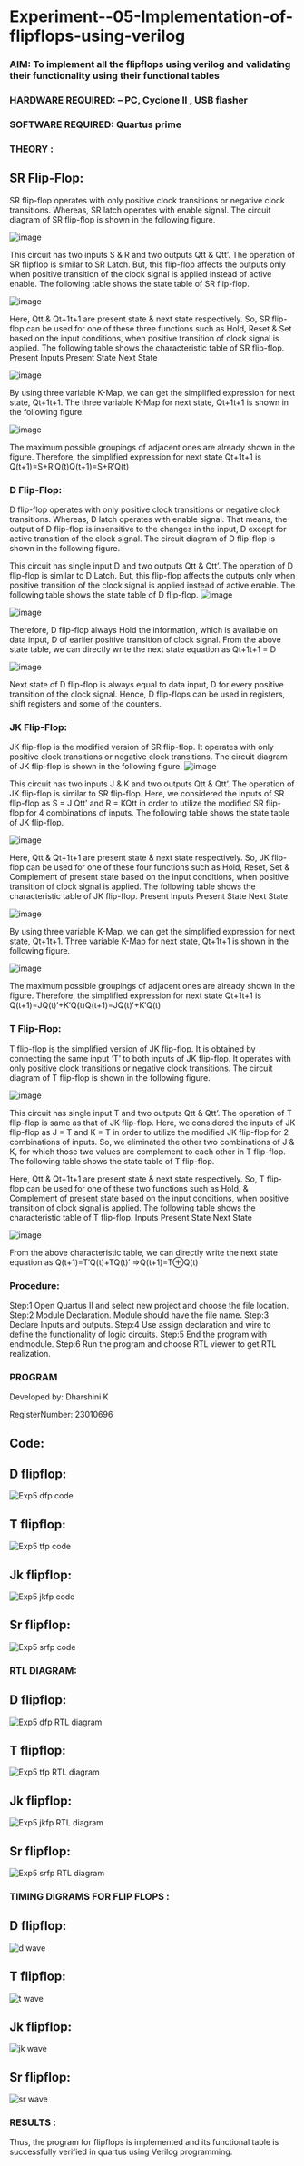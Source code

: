 # Experiment--05-Implementation-of-flipflops-using-verilog
### AIM: To implement all the flipflops using verilog and validating their functionality using their functional tables
### HARDWARE REQUIRED:  – PC, Cyclone II , USB flasher
### SOFTWARE REQUIRED:   Quartus prime
### THEORY :
## SR Flip-Flop:
SR flip-flop operates with only positive clock transitions or negative clock transitions. Whereas, SR latch operates with enable signal. The circuit diagram of SR flip-flop is shown in the following figure.

![image](https://user-images.githubusercontent.com/36288975/167910294-bb550548-b1dc-4cba-9044-31d9037d476b.png)

 
This circuit has two inputs S & R and two outputs Qtt & Qtt’. The operation of SR flipflop is similar to SR Latch. But, this flip-flop affects the outputs only when positive transition of the clock signal is applied instead of active enable.
The following table shows the state table of SR flip-flop.


![image](https://user-images.githubusercontent.com/36288975/167910648-ced88e69-869c-42e2-9718-a285a3902446.png)


Here, Qtt & Qt+1t+1 are present state & next state respectively. So, SR flip-flop can be used for one of these three functions such as Hold, Reset & Set based on the input conditions, when positive transition of clock signal is applied. The following table shows the characteristic table of SR flip-flop.
Present Inputs	Present State	Next State


![image](https://user-images.githubusercontent.com/36288975/167908180-5fc9d589-1cb5-41f5-b2c8-927e04f5f387.png)

By using three variable K-Map, we can get the simplified expression for next state, Qt+1t+1. The three variable K-Map for next state, Qt+1t+1 is shown in the following figure.

![image](https://user-images.githubusercontent.com/36288975/167908214-25b30a54-db20-4bcb-9385-5f93a1982a09.png)

 
The maximum possible groupings of adjacent ones are already shown in the figure. Therefore, the simplified expression for next state Qt+1t+1 is
Q(t+1)=S+R′Q(t)Q(t+1)=S+R′Q(t)


### D Flip-Flop:
D flip-flop operates with only positive clock transitions or negative clock transitions. Whereas, D latch operates with enable signal. That means, the output of D flip-flop is insensitive to the changes in the input, D except for active transition of the clock signal. The circuit diagram of D flip-flop is shown in the following figure.
 
This circuit has single input D and two outputs Qtt & Qtt’. The operation of D flip-flop is similar to D Latch. But, this flip-flop affects the outputs only when positive transition of the clock signal is applied instead of active enable.
The following table shows the state table of D flip-flop.
![image](https://user-images.githubusercontent.com/36288975/167908342-e03f0cbb-5958-43bb-b74a-5e3ec2341675.png)

![image](https://user-images.githubusercontent.com/36288975/167910325-aeef0739-0a54-40e2-bebd-6f5fa0cad10e.png)



Therefore, D flip-flop always Hold the information, which is available on data input, D of earlier positive transition of clock signal. From the above state table, we can directly write the next state equation as
Qt+1t+1 = D



![image](https://user-images.githubusercontent.com/36288975/167908850-d39d07ba-7f9d-490a-b9f2-274e189fd047.png)

Next state of D flip-flop is always equal to data input, D for every positive transition of the clock signal. Hence, D flip-flops can be used in registers, shift registers and some of the counters.


### JK Flip-Flop:
JK flip-flop is the modified version of SR flip-flop. It operates with only positive clock transitions or negative clock transitions. The circuit diagram of JK flip-flop is shown in the following figure.
![image](https://user-images.githubusercontent.com/36288975/167910378-d2d984a7-2815-4d17-8c41-ee4bdf59ec24.png) 

 
This circuit has two inputs J & K and two outputs Qtt & Qtt’. The operation of JK flip-flop is similar to SR flip-flop. Here, we considered the inputs of SR flip-flop as S = J Qtt’ and R = KQtt in order to utilize the modified SR flip-flop for 4 combinations of inputs.
The following table shows the state table of JK flip-flop.


![image](https://user-images.githubusercontent.com/36288975/167908575-59c35afb-50d3-46a2-888c-47478a3179d5.png)

Here, Qtt & Qt+1t+1 are present state & next state respectively. So, JK flip-flop can be used for one of these four functions such as Hold, Reset, Set & Complement of present state based on the input conditions, when positive transition of clock signal is applied. The following table shows the characteristic table of JK flip-flop.
Present Inputs	Present State	Next State

![image](https://user-images.githubusercontent.com/36288975/167908664-c854ffe9-0bd3-44c2-bfa6-e53928181c69.png)


By using three variable K-Map, we can get the simplified expression for next state, Qt+1t+1. Three variable K-Map for next state, Qt+1t+1 is shown in the following figure.
 
 
 ![image](https://user-images.githubusercontent.com/36288975/167908688-fa93c3e9-8323-4864-947d-c11d163d5a90.png)

The maximum possible groupings of adjacent ones are already shown in the figure. Therefore, the simplified expression for next state Qt+1t+1 is
Q(t+1)=JQ(t)′+K′Q(t)Q(t+1)=JQ(t)′+K′Q(t)



### T Flip-Flop:
T flip-flop is the simplified version of JK flip-flop. It is obtained by connecting the same input ‘T’ to both inputs of JK flip-flop. It operates with only positive clock transitions or negative clock transitions. The circuit diagram of T flip-flop is shown in the following figure.

![image](https://user-images.githubusercontent.com/36288975/167911534-5f3c445d-bc68-46e2-9a9c-7efce5febc60.png)



This circuit has single input T and two outputs Qtt & Qtt’. The operation of T flip-flop is same as that of JK flip-flop. Here, we considered the inputs of JK flip-flop as J = T and K = T in order to utilize the modified JK flip-flop for 2 combinations of inputs. So, we eliminated the other two combinations of J & K, for which those two values are complement to each other in T flip-flop.
The following table shows the state table of T flip-flop.



Here, Qtt & Qt+1t+1 are present state & next state respectively. So, T flip-flop can be used for one of these two functions such as Hold, & Complement of present state based on the input conditions, when positive transition of clock signal is applied. The following table shows the characteristic table of T flip-flop.
Inputs	Present State	Next State


![image](https://user-images.githubusercontent.com/36288975/167909015-53aa9450-3f28-4202-887a-79d88228f8a0.png)

From the above characteristic table, we can directly write the next state equation as
Q(t+1)=T′Q(t)+TQ(t)′
⇒Q(t+1)=T⊕Q(t)

### Procedure:
Step:1 Open Quartus II and select new project and choose the file location.
Step:2 Module Declaration. Module should have the file name.
Step:3 Declare Inputs and outputs.
Step:4 Use assign declaration and wire to define the functionality of logic circuits.
Step:5 End the program with endmodule.
Step:6 Run the program and choose RTL viewer to get RTL realization.


### PROGRAM 

Developed by: Dharshini K

RegisterNumber: 23010696

## Code:
## D flipflop:

![Exp5 dfp code](https://github.com/dharshini-29/Experiment--05-Implementation-of-flipflops-using-verilog/assets/147474632/178c5b7a-4e38-452b-952f-fb11116a0ae6)

## T flipflop:

![Exp5 tfp code](https://github.com/dharshini-29/Experiment--05-Implementation-of-flipflops-using-verilog/assets/147474632/d5fad9ee-9dc3-433a-93ef-d9b037892733)

## Jk flipflop:

![Exp5 jkfp code](https://github.com/dharshini-29/Experiment--05-Implementation-of-flipflops-using-verilog/assets/147474632/6df2c6cb-53b3-4d9d-9ca2-a499a85c2404)

## Sr flipflop:

![Exp5 srfp code](https://github.com/dharshini-29/Experiment--05-Implementation-of-flipflops-using-verilog/assets/147474632/b07d7c57-4c4e-498b-a708-d589a083da70)

### RTL DIAGRAM:
## D flipflop:

![Exp5 dfp RTL diagram](https://github.com/dharshini-29/Experiment--05-Implementation-of-flipflops-using-verilog/assets/147474632/6770aa06-fea7-4575-928a-f1f1db197d76)

## T flipflop:

![Exp5 tfp RTL diagram](https://github.com/dharshini-29/Experiment--05-Implementation-of-flipflops-using-verilog/assets/147474632/bab520c8-c9a8-47c1-b39c-297ffada937d)

## Jk flipflop:

![Exp5 jkfp RTL diagram](https://github.com/dharshini-29/Experiment--05-Implementation-of-flipflops-using-verilog/assets/147474632/b6d82970-417a-43fd-a4de-697742f25774)

## Sr flipflop:

![Exp5 srfp RTL diagram](https://github.com/dharshini-29/Experiment--05-Implementation-of-flipflops-using-verilog/assets/147474632/7a998db9-7ae0-4c22-86a0-fab81be58b46)

### TIMING DIGRAMS FOR FLIP FLOPS :
## D flipflop:

![d wave](https://github.com/dharshini-29/Experiment--05-Implementation-of-flipflops-using-verilog/assets/147474632/e85bb41c-c370-4c69-91b2-70c7e020704d)

## T flipflop:

![t wave](https://github.com/dharshini-29/Experiment--05-Implementation-of-flipflops-using-verilog/assets/147474632/1f61d25d-4f91-4422-9ed7-56e53bd106e8)

## Jk flipflop:

![jk wave](https://github.com/dharshini-29/Experiment--05-Implementation-of-flipflops-using-verilog/assets/147474632/47188081-d6ce-4229-a9c5-2c7ea4e1d2bb)

## Sr flipflop:

![sr wave](https://github.com/dharshini-29/Experiment--05-Implementation-of-flipflops-using-verilog/assets/147474632/0006b92f-0ee2-40fc-aa8c-745e27e46008)

### RESULTS :
Thus, the program for flipflops is implemented and its functional table is successfully verified in
quartus using Verilog programming.
